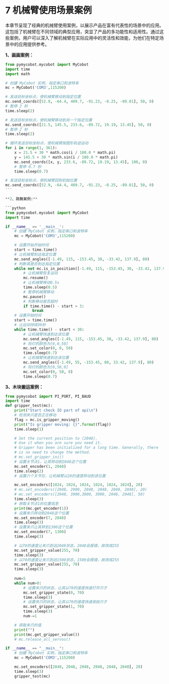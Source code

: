 # 7 机械臂使用场景案例

本章节呈现了经典的机械臂使用案例，以展示产品在富有代表性的场景中的应用。这包括了机械臂在不同领域的典型应用，突显了产品的多功能性和适用性。通过这些案例，用户可以深入了解机械臂在实际应用中的灵活性和效能，为他们在特定场景中的应用提供参考。

**1、画画案例：**

```python
from pymycobot.mycobot import MyCobot
import time
import math

# 创建 MyCobot 实例，指定串口和波特率
mc = MyCobot('COM3',115200)

# 发送目标坐标点，使机械臂移动到指定位置
mc.send_coords([52.9, -64.4, 409.7, -91.23, -0.25, -89.81], 50, 0)
# 暂停 2 秒
time.sleep(2)

# 发送目标坐标点，使机械臂移动到另一个指定位置
mc.send_coords([21.5, 145.5, 233.6, -89.72, 19.19, 13.45], 50, 0)
# 暂停 2 秒
time.sleep(2)

# 循环发送目标坐标点，使机械臂按圆形轨迹运动
for i in range(1, 361):
    x = 21.5 + 30 * math.cos(i / 180.0 * math.pi)
    y = 145.5 + 30 * math.sin(i / 180.0 * math.pi)
    mc.send_coords([x, y, 233.6, -89.72, 19.19, 13.45], 100, 0)
    # 暂停 0.7 秒
    time.sleep(0.7)

# 发送目标坐标点，使机械臂回到初始位置
mc.send_coords([52.9, -64.4, 409.7, -91.23, -0.25, -89.81], 50, 0)
‵‵‵

**2、跳舞案例:**

```python
from pymycobot.mycobot import MyCobot
import time

if __name__ == '__main__':
    # 创建 MyCobot 实例，指定串口和波特率
    mc = MyCobot('COM3',115200)

    # 设置开始开始时间
    start = time.time()
    # 让机械臂到达指定位置
    mc.send_angles([-1.49, 115, -153.45, 30, -33.42, 137.9], 80)
    # 判断其是否到达指定位置
    while not mc.is_in_position([-1.49, 115, -153.45, 30, -33.42, 137.9], 0):
        # 让机械臂恢复运动
        mc.resume()
        # 让机械臂移动0.5s
        time.sleep(0.5)
        # 暂停机械臂移动
        mc.pause()
        # 判断移动是否超时
        if time.time() - start > 3:
            break
    # 设置开始时间
    start = time.time()
    # 让运动持续30秒
    while time.time() - start < 30:
        # 让机械臂快速到达该位置
        mc.send_angles([-1.49, 115, -153.45, 30, -33.42, 137.9], 80)
        # 将灯的颜色为[0,0,50]
        mc.set_color(0, 0, 50)
        time.sleep(0.7)
        # 让机械臂快速到达该位置
        mc.send_angles([-1.49, 55, -153.45, 80, 33.42, 137.9], 80)
        # 将灯的颜色为[0,50,0]
        mc.set_color(0, 50, 0)
        time.sleep(0.7)
```

**3、木块搬运案例：**

```python
from pymycobot import PI_PORT, PI_BAUD
import time
def gripper_test(mc):
    print("Start check IO part of api\n")
    # 检测夹爪是否正在移动
    flag = mc.is_gripper_moving()
    print("Is gripper moving: {}".format(flag))
    time.sleep(1)

    # Set the current position to (2048).
    # Use it when you are sure you need it.
    # Gripper has been initialized for a long time. Generally, there
    # is no need to change the method.
    # mc.set_gripper_ini()
    # 设置关节点1，让其转动到2048这个位置
    mc.set_encoder(1, 2048)
    time.sleep(2)
    # 设置六个关节位，让机械臂以20的速度转动到该位置

    mc.set_encoders([1024, 1024, 1024, 1024, 1024, 1024], 20)
    # mc.set_encoders([2048, 2900, 2048, 2048, 2048, 2048], 20)
    # mc.set_encoders([2048, 3000,3000, 3000, 2048, 2048], 50)
    time.sleep(3)
    # 获取关节点1的位置信息
    print(mc.get_encoder(1))
    # 设置夹爪转动到2048这个位置
    mc.set_encoder(7, 2048)
    time.sleep(3)
    # 设置夹爪让其转到1300这个位置
    mc.set_encoder(7, 1300)
    time.sleep(3)

    # 以70的速度让夹爪到达2048状态，2048会报错，故改成255
    mc.set_gripper_value(255, 70)
    time.sleep(3)
    # 以70的速度让夹爪到达1500状态，1500会报错，故改成255
    mc.set_gripper_value(255, 70)
    time.sleep(3)
   
    num=5
    while num>0:
        # 设置夹爪的状态，让其以70的速度快速打开爪子
        mc.set_gripper_state(0, 70)
        time.sleep(3)
        # 设置夹爪的状态，让其以70的速度快速收拢爪子
        mc.set_gripper_state(1, 70)
        time.sleep(3)
        num-=1

    # 获取夹爪的值
    print("")
    print(mc.get_gripper_value())
    # mc.release_all_servos()

if __name__ == "__main__":
    # 创建 MyCobot 实例，指定串口和波特率
    mc = MyCobot('COM3',115200)

    mc.set_encoders([2048, 2048, 2048, 2048, 2048, 2048], 20)
    time.sleep(3)
    gripper_test(mc)

```